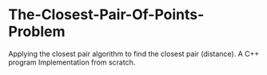 # The-Closest-Pair-Of-Points-Problem
Applying the closest pair algorithm to find the closest pair (distance).
A C++ program Implementation from scratch.
